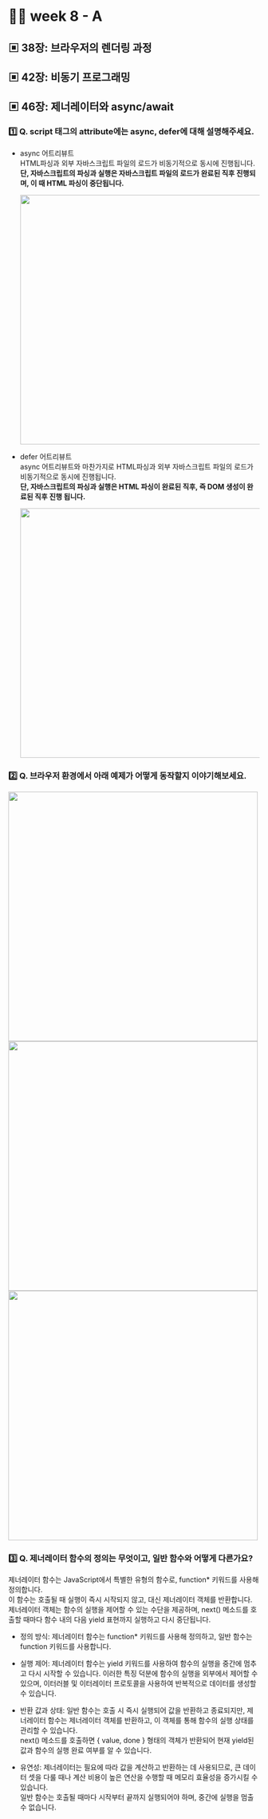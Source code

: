 # 👩‍🏫 week 8 - A

## ▣ 38장: 브라우저의 렌더링 과정

## ▣ 42장: 비동기 프로그래밍

## ▣ 46장: 제너레이터와 async/await

### 1️⃣ Q. script 태그의 attribute에는 async, defer에 대해 설명해주세요.

-   async 어트리뷰트  
    HTML파싱과 외부 자바스크립트 파일의 로드가 비동기적으로 동시에 진행됩니다.  
     <b>단, 자바스크립트의 파싱과 실행은 자바스크립트 파일의 로드가 완료된 직후 진행되며, 이 때 HTML 파싱이 중단됩니다.</b>

    <img src="https://github.com/codesquad-members-2024/fe-newsstand-react/assets/96780693/744a6bff-8bd4-4cc2-837b-3a0d880fef96" width="500"/>

-   defer 어트리뷰트  
    async 어트리뷰트와 마찬가지로 HTML파싱과 외부 자바스크립트 파일의 로드가 비동기적으로 동시에 진행됩니다.  
     <b>단, 자바스크립트의 파싱과 실행은 HTML 파싱이 완료된 직후, 즉 DOM 생성이 완료된 직후 진행 됩니다.</b>

    <img src="https://github.com/codesquad-members-2024/fe-newsstand-react/assets/96780693/dad12af7-9a61-447e-8d21-252d21a2eaf3" width="500"/>

### 2️⃣ Q. 브라우저 환경에서 아래 예제가 어떻게 동작할지 이야기해보세요.

   <img src="https://github.com/codesquad-members-2024/fe-newsstand-react/assets/96780693/8c1fa052-d212-417f-8051-3007db1854bb" width="500"/>

<img src="https://github.com/codesquad-members-2024/fe-newsstand-react/assets/96780693/edca94ce-0799-4ab0-8221-db0063b5f61e" width="500"/>
<img src="https://github.com/codesquad-members-2024/fe-newsstand-react/assets/96780693/d043288f-c33b-49d3-bad9-933d7bf719e3" width="500"/>

### 3️⃣ Q. 제너레이터 함수의 정의는 무엇이고, 일반 함수와 어떻게 다른가요?

제너레이터 함수는 JavaScript에서 특별한 유형의 함수로, function\* 키워드를 사용해 정의합니다.  
이 함수는 호출될 때 실행이 즉시 시작되지 않고, 대신 제너레이터 객체를 반환합니다.  
제너레이터 객체는 함수의 실행을 제어할 수 있는 수단을 제공하며, next() 메소드를 호출할 때마다 함수 내의 다음 yield 표현까지 실행하고 다시 중단됩니다.

-   정의 방식: 제너레이터 함수는 function\* 키워드를 사용해 정의하고, 일반 함수는 function 키워드를 사용합니다.

-   실행 제어: 제너레이터 함수는 yield 키워드를 사용하여 함수의 실행을 중간에 멈추고 다시 시작할 수 있습니다. 이러한 특징 덕분에 함수의 실행을 외부에서 제어할 수 있으며, 이터러블 및 이터레이터 프로토콜을 사용하여 반복적으로 데이터를 생성할 수 있습니다.

-   반환 값과 상태: 일반 함수는 호출 시 즉시 실행되어 값을 반환하고 종료되지만, 제너레이터 함수는 제너레이터 객체를 반환하고, 이 객체를 통해 함수의 실행 상태를 관리할 수 있습니다.  
    next() 메소드를 호출하면 { value, done } 형태의 객체가 반환되어 현재 yield된 값과 함수의 실행 완료 여부를 알 수 있습니다.

-   유연성: 제너레이터는 필요에 따라 값을 계산하고 반환하는 데 사용되므로, 큰 데이터 셋을 다룰 때나 계산 비용이 높은 연산을 수행할 때 메모리 효율성을 증가시킬 수 있습니다.  
     일반 함수는 호출될 때마다 시작부터 끝까지 실행되어야 하며, 중간에 실행을 멈출 수 없습니다.
